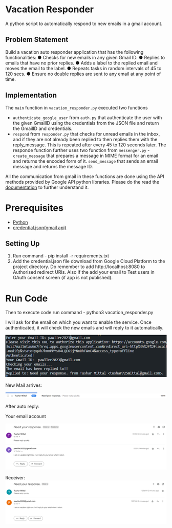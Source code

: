# Vacation Responder

A python script to automatically respond to new emails in a gmail account.

## Problem Statement

Build a vacation auto responder application that has the following functionalities:
● Checks for new emails in any given Gmail ID.
● Replies to emails that have no prior replies.
● Adds a label to the replied email and moves the email to the label.
● Repeats tasks in random intervals of 45 to 120 secs.
● Ensure no double replies are sent to any email at any point of time.

## Implementation

The `main` function in `vacation_responder.py` executed two functions

- `authenticate_google_user` from `auth.py` that authenticate the user with the given GmailID using the credentials from the JSON file and return the GmailID and credentials.
- `respond` from `responder.py` that checks for unread emails in the inbox, and if they are not already been replied to then replies them with the reply_message. This is repeated after every 45 to 120 seconds later. The responde function further uses two function from `messenger.py` -
  `create_message` that prepares a message in MIME format for an email and returns the encoded form of it.
  `send_message` that sends an email message and returns the message ID.

All the communication from gmail in these functions are done using the API methods provided by Google API python libraries. Please do the read the [documentation](https://developers.google.com/gmail/api/guides) to further understand it.

# Prerequisites

- [Python](https://www.python.org/downloads/)
- [credential.json(gmail api)](https://console.cloud.google.com/apis/library/gmail.googleapis.com)

## Setting Up

1. Run command - pip install -r requirements.txt
2. Add the credential.json file download from Google Cloud Platform to the project directory. Do remember to add http://localhost:8080 to Authorised redirect URIs. Also if the add your email to Test users in OAuth consent screen (if app is not published).

# Run Code

Then to execute code run command - python3 vacation_responder.py

I will ask for the email on which you want to enable the service. Once authenticated, it will check the new emails and will reply to it automatically.

![1688239667268](image/README/1688239667268.png)

New Mail arrives:

![1688239633022](image/README/1688239633022.png)

After auto reply:

Your email account

![1688239770621](image/README/1688239770621.png)

Receiver:
![1688239796541](image/README/1688239796541.png)
